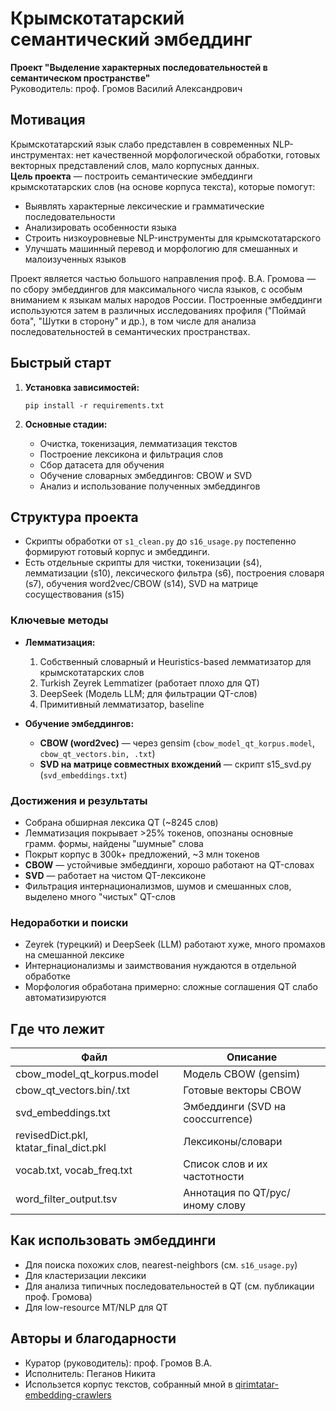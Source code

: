 # Крымскотатарский семантический эмбеддинг
**Проект "Выделение характерных последовательностей в семантическом пространстве"**  
Руководитель: проф. Громов Василий Александрович

## Мотивация

Крымскотатарский язык слабо представлен в современных NLP-инструментах: нет качественной морфологической обработки, готовых векторных представлений слов, мало корпусных данных.  
**Цель проекта** — построить семантические эмбеддинги крымскотатарских слов (на основе корпуса текста), которые помогут:
- Выявлять характерные лексические и грамматические последовательности
- Анализировать особенности языка
- Строить низкоуровневые NLP-инструменты для крымскотатарского
- Улучшать машинный перевод и морфологию для смешанных и малоизученных языков  

Проект является частью большого направления проф. В.А. Громова — по сбору эмбеддингов для максимального числа языков, с особым вниманием к языкам малых народов России. Построенные эмбеддинги используются затем в различных исследованиях профиля ("Поймай бота", "Шутки в сторону" и др.), в том числе для анализа последовательностей в семантических пространствах.

## Быстрый старт

1. **Установка зависимостей:**
    ```
    pip install -r requirements.txt
    ```

2. **Основные стадии:**
    - Очистка, токенизация, лемматизация текстов
    - Построение лексикона и фильтрация слов
    - Сбор датасета для обучения
    - Обучение словарных эмбеддингов: CBOW и SVD
    - Анализ и использование полученных эмбеддингов

## Структура проекта

- Скрипты обработки от `s1_clean.py` до `s16_usage.py` постепенно формируют готовый корпус и эмбеддинги.
- Есть отдельные скрипты для чистки, токенизации (s4), лемматизации (s10), лексического фильтра (s6), построения словаря (s7), обучения word2vec/CBOW (s14), SVD на матрице сосуществования (s15)

### Ключевые методы

- **Лемматизация:**
    1. Собственный словарный и Heuristics-based лемматизатор для крымскотатарских слов
    2. Turkish Zeyrek Lemmatizer (работает плохо для QT)
    3. DeepSeek (Модель LLM; для фильтрации QT-слов)
    4. Примитивный лемматизатор, baseline

- **Обучение эмбеддингов:**
    - **CBOW (word2vec)** — через gensim (`cbow_model_qt_korpus.model`, `cbow_qt_vectors.bin, .txt`)
    - **SVD на матрице совместных вхождений** — скрипт s15_svd.py (`svd_embeddings.txt`)

### Достижения и результаты

- Собрана обширная лексика QT (~8245 слов)
- Лемматизация покрывает >25% токенов, опознаны основные грамм. формы, найдены "шумные" слова
- Покрыт корпус в 300k+ предложений, ~3 млн токенов
- **CBOW** — устойчивые эмбеддинги, хорошо работают на QT-словаx
- **SVD** — работает на чистом QT-лексиконе
- Фильтрация интернационализмов, шумов и смешанных слов, выделено много "чистых" QT-слов

### Недоработки и поиски

- Zeyrek (турецкий) и DeepSeek (LLM) работают хуже, много промахов на смешанной лексике
- Интернационализмы и заимствования нуждаются в отдельной обработке
- Морфология обработана примерно: сложные соглашения QT слабо автоматизируются

## Где что лежит

| Файл                  | Описание                                      |
|-----------------------|-----------------------------------------------|
| cbow_model_qt_korpus.model | Модель CBOW (gensim)                   |
| cbow_qt_vectors.bin/.txt   | Готовые векторы CBOW                    |
| svd_embeddings.txt         | Эмбеддинги (SVD на cooccurrence)         |
| revisedDict.pkl, ktatar_final_dict.pkl | Лексиконы/словари          |
| vocab.txt, vocab_freq.txt  | Список слов и их частотности             |
| word_filter_output.tsv     | Аннотация по QT/рус/иному слову          |

## Как использовать эмбеддинги

- Для поиска похожих слов, nearest-neighbors (см. `s16_usage.py`)
- Для кластеризации лексики
- Для анализа типичных последовательностей в QT (см. публикации проф. Громова)
- Для low-resource MT/NLP для QT

## Авторы и благодарности

- Куратор (руководитель): проф. Громов В.А.
- Исполнитель: Пеганов Никита
- Использется корпус текстов, собранный мной в [qirimtatar-embedding-crawlers](https://github.com/NikPeg/qirimtatar-embedding-crawlers)
